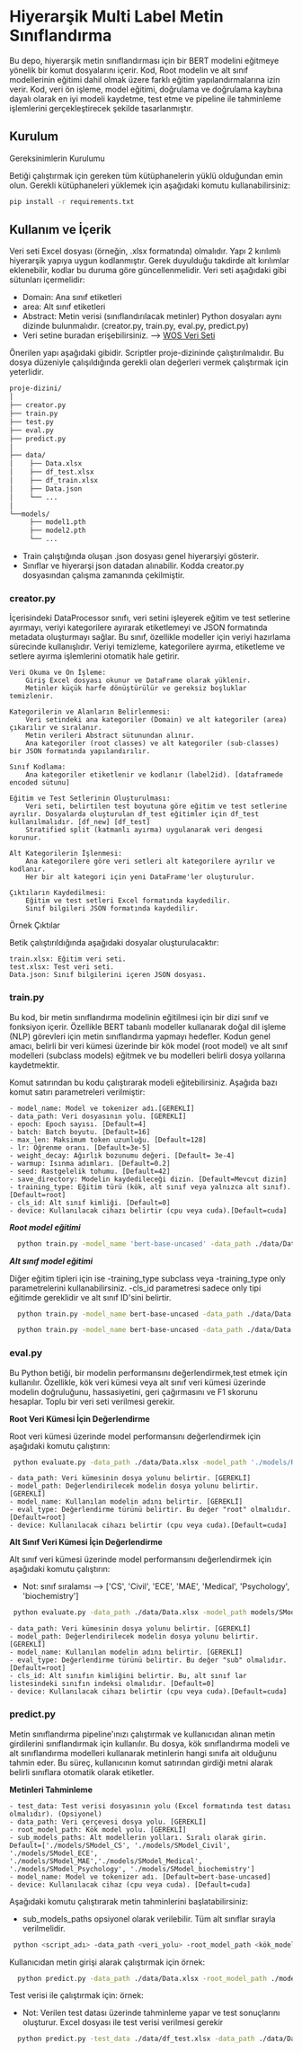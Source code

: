 
# Hiyerarşik Multi Label Metin Sınıflandırma
Bu depo, hiyerarşik metin sınıflandırması için bir BERT modelini eğitmeye yönelik bir komut dosyalarını içerir. Kod, Root modelin ve alt sınıf modellerinin eğitimi dahil olmak üzere farklı eğitim yapılandırmalarına izin verir. Kod, veri ön işleme, model eğitimi, doğrulama ve doğrulama kaybına dayalı olarak en iyi modeli kaydetme, test etme ve pipeline ile tahminleme işlemlerini gerçekleştirecek şekilde tasarlanmıştır. 




## Kurulum

Gereksinimlerin Kurulumu

Betiği çalıştırmak için gereken tüm kütüphanelerin yüklü olduğundan emin olun. Gerekli kütüphaneleri yüklemek için aşağıdaki komutu kullanabilirsiniz:

```bash
pip install -r requirements.txt

```


## Kullanım ve İçerik
Veri seti  Excel dosyası (örneğin, .xlsx formatında) olmalıdır. Yapı 2 kırılımlı  hiyerarşik yapıya uygun kodlanmıştır. Gerek duyulduğu takdirde alt kırılımlar eklenebilir, kodlar bu duruma göre güncellenmelidir. Veri seti aşağıdaki gibi sütunları içermelidir:
- Domain: Ana sınıf etiketleri
- area: Alt sınıf etiketleri
- Abstract: Metin verisi (sınıflandırılacak metinler)
Python dosyaları aynı dizinde bulunmalıdır. (creator.py, train.py, eval.py, predict.py)
- Veri setine buradan erişebilirsiniz. --> [WOS Veri Seti](https://data.mendeley.com/datasets/9rw3vkcfy4/2)

Önerilen yapı aşağıdaki gibidir. Scriptler proje-dizininde çalıştırılmalıdır. Bu dosya düzeniyle çalışıldığında gerekli olan değerleri vermek çalıştırmak için yeterlidir.
```bash
proje-dizini/
│
├── creator.py
├── train.py
├── test.py
├── eval.py
├── predict.py
│
├── data/
│    ├── Data.xlsx
│    ├── df_test.xlsx
│    ├── df_train.xlsx
│    ├── Data.json
│    └── ...
│
└──models/
     ├── model1.pth
     ├── model2.pth
     └── ...

```

- Train çalıştığında oluşan .json dosyası genel hiyerarşiyi gösterir.
- Sınıflar ve hiyerarşi json datadan alınabilir. Kodda creator.py dosyasından çalışma zamanında çekilmiştir.
 ### **creator.py**
    
İçerisindeki DataProcessor sınıfı, veri setini işleyerek eğitim ve test setlerine ayırmayı, veriyi kategorilere ayırarak etiketlemeyi ve JSON formatında metadata oluşturmayı sağlar. Bu sınıf, özellikle  modeller için veriyi hazırlama sürecinde kullanışlıdır. Veriyi temizleme, kategorilere ayırma, etiketleme ve setlere ayırma işlemlerini otomatik hale getirir.

    Veri Okuma ve Ön İşleme:
        Giriş Excel dosyası okunur ve DataFrame olarak yüklenir.
        Metinler küçük harfe dönüştürülür ve gereksiz boşluklar temizlenir.

    Kategorilerin ve Alanların Belirlenmesi:
        Veri setindeki ana kategoriler (Domain) ve alt kategoriler (area) çıkarılır ve sıralanır.
        Metin verileri Abstract sütunundan alınır.
        Ana kategoriler (root classes) ve alt kategoriler (sub-classes) bir JSON formatında yapılandırılır.

    Sınıf Kodlama:
        Ana kategoriler etiketlenir ve kodlanır (label2id). [dataframede encoded sütunu]

    Eğitim ve Test Setlerinin Oluşturulması:
        Veri seti, belirtilen test boyutuna göre eğitim ve test setlerine ayrılır. Dosyalarda oluşturulan df_test eğitimler için df_test kullanılmalıdır. [df_new] [df_test] 
        Stratified split (katmanlı ayırma) uygulanarak veri dengesi korunur.

    Alt Kategorilerin İşlenmesi:
        Ana kategorilere göre veri setleri alt kategorilere ayrılır ve kodlanır.
        Her bir alt kategori için yeni DataFrame'ler oluşturulur.

    Çıktıların Kaydedilmesi:
        Eğitim ve test setleri Excel formatında kaydedilir.
        Sınıf bilgileri JSON formatında kaydedilir.

Örnek Çıktılar

Betik çalıştırıldığında aşağıdaki dosyalar oluşturulacaktır:

    train.xlsx: Eğitim veri seti.
    test.xlsx: Test veri seti.
    Data.json: Sınıf bilgilerini içeren JSON dosyası.


 ### **train.py**
        
Bu kod, bir metin sınıflandırma modelinin eğitilmesi için bir dizi sınıf ve fonksiyon içerir. Özellikle BERT tabanlı modeller kullanarak doğal dil işleme (NLP) görevleri için metin sınıflandırma yapmayı hedefler. Kodun genel amacı, belirli bir veri kümesi üzerinde bir kök model (root model) ve alt sınıf modelleri (subclass models) eğitmek ve bu modelleri belirli dosya yollarına kaydetmektir.
    
Komut satırından bu kodu çalıştırarak modeli eğitebilirsiniz. Aşağıda bazı komut satırı parametreleri verilmiştir:

 


    - model_name: Model ve tokenizer adı.[GEREKLİ]
    - data_path: Veri dosyasının yolu. [GEREKLİ]
    - epoch: Epoch sayısı. [Default=4]
    - batch: Batch boyutu. [Default=16]
    - max_len: Maksimum token uzunluğu. [Default=128]
    - lr: Öğrenme oranı. [Default=3e-5]
    - weight_decay: Ağırlık bozunumu değeri. [Default= 3e-4]
    - warmup: Isınma adımları. [Default=0.2]
    - seed: Rastgelelik tohumu. [Default=42]
    - save_directory: Modelin kaydedileceği dizin. [Default=Mevcut dizin]
    - training_type: Eğitim türü (kök, alt sınıf veya yalnızca alt sınıf). [Default=root]
    - cls_id: Alt sınıf kimliği. [Default=0]
    - device: Kullanılacak cihazı belirtir (cpu veya cuda).[Default=cuda]

***Root model eğitimi***
```bash
  python train.py -model_name 'bert-base-uncased' -data_path ./data/Data.xlsx -epoch 4 -batch 16 -max_len 128 -lr 3e-5 -weight_decay 3e-4 -warmup 0.2 -seed 42 -save_directory /path/to/save -training_type root -device cuda
```
***Alt sınıf model eğitimi***

Diğer eğitim tipleri için ise -training_type subclass veya -training_type only parametrelerini kullanabilirsiniz. -cls_id parametresi sadece only tipi eğitimde gereklidir ve alt sınıf ID'sini belirtir.
```bash
  python train.py -model_name bert-base-uncased -data_path ./data/Data.xlsx -epoch 4 -batch 16 -max_len 128 -lr 3e-5 -weight_decay 3e-4 -warmup 0.2 -seed 42 -save_directory /path/to/save -training_type subclass -device cuda
```
```bash
  python train.py -model_name bert-base-uncased -data_path ./data/Data.xlsx -epoch 4 -batch 16 -max_len 128 -lr 3e-5 -weight_decay 3e-4 -warmup 0.2 -seed 42 -save_directory /path/to/save -training_type only -cls_id 0 -device cuda
```
### eval.py
        
Bu Python betiği, bir modelin performansını değerlendirmek,test etmek için kullanılır. Özellikle, kök veri kümesi veya alt sınıf veri kümesi üzerinde modelin doğruluğunu, hassasiyetini, geri çağırmasını ve F1 skorunu hesaplar. Toplu bir veri seti verilmesi gerekir.
    
**Root Veri Kümesi İçin Değerlendirme**

Root veri kümesi üzerinde model performansını değerlendirmek için aşağıdaki komutu çalıştırın:

```bash
 python evaluate.py -data_path ./data/Data.xlsx -model_path './models/Root_Model.pth' -model_name bert-base-uncased -eval_type root -device cuda

```
    - data_path: Veri kümesinin dosya yolunu belirtir. [GEREKLİ]
    - model_path: Değerlendirilecek modelin dosya yolunu belirtir. [GEREKLİ] 
    - model_name: Kullanılan modelin adını belirtir. [GEREKLİ]
    - eval_type: Değerlendirme türünü belirtir. Bu değer "root" olmalıdır. [Default=root]
    - device: Kullanılacak cihazı belirtir (cpu veya cuda).[Default=cuda]
    
    
**Alt Sınıf Veri Kümesi İçin Değerlendirme**

Alt sınıf veri kümesi üzerinde model performansını değerlendirmek için aşağıdaki komutu çalıştırın:

- Not: sınıf sıralamsı --> ['CS', 'Civil', 'ECE', 'MAE', 'Medical', 'Psychology', 'biochemistry']

```bash
 python evaluate.py -data_path ./data/Data.xlsx -model_path models/SModel_CS.pth -model_name model_adı -eval_type sub -cls_id 0 -device cuda

```
    - data_path: Veri kümesinin dosya yolunu belirtir. [GEREKLİ]
    - model_path: Değerlendirilecek modelin dosya yolunu belirtir. [GEREKLİ] 
    - model_name: Kullanılan modelin adını belirtir. [GEREKLİ]
    - eval_type: Değerlendirme türünü belirtir. Bu değer "sub" olmalıdır. [Default=root]
    - cls_id: Alt sınıfın kimliğini belirtir. Bu, alt sınıf lar listesindeki sınıfın indeksi olmalıdır. [Default=0] 
    - device: Kullanılacak cihazı belirtir (cpu veya cuda).[Default=cuda]
    
### predict.py
        
Metin sınıflandırma pipeline'ınızı çalıştırmak ve kullanıcıdan alınan metin girdilerini sınıflandırmak için kullanılır. Bu dosya, kök sınıflandırma modeli ve alt sınıflandırma modelleri kullanarak metinlerin hangi sınıfa ait olduğunu tahmin eder. Bu süreç, kullanıcının komut satırından girdiği metni alarak belirli sınıflara otomatik olarak etiketler.
    
**Metinleri Tahminleme**

    - test_data: Test verisi dosyasının yolu (Excel formatında test datası olmalıdır). (Opsiyonel)
    - data_path: Veri çerçevesi dosya yolu. [GEREKLİ]
    - root_model_path: Kök model yolu. [GEREKLİ]
    - sub_models_paths: Alt modellerin yolları. Sıralı olarak girin. Default=['./models/SModel_CS', './models/SModel_Civil', './models/SModel_ECE', './models/SModel_MAE','./models/SModel_Medical', './models/SModel_Psychology', './models/SModel_biochemistry']
    - model_name: Model ve tokenizer adı. [Default=bert-base-uncased]
    - device: Kullanılacak cihaz (cpu veya cuda). [Default=cuda]


Aşağıdaki komutu çalıştırarak metin tahminlerini başlatabilirsiniz:
- sub_models_paths opsiyonel olarak verilebilir. Tüm alt sınıflar sırayla verilmelidir.
```bash
 python <script_adı> -data_path <veri_yolu> -root_model_path <kök_model_yolu> -sub_models_paths <alt_model_yolları> -model_name <model_adı> -device <cihaz>
```
Kullanıcıdan metin girişi alarak çalıştırmak için örnek:

```bash
  python predict.py -data_path ./data/Data.xlsx -root_model_path ./models/Root_Model.pth -sub_models_paths ./models/SModel_CS.pth ./models/SModel_Civil.pth ./models/SModel_ECE.pth ./models/SModel_MAE.pth ./models/SModel_Medical.pth ./models/SModel_Psychology.pth ./models/SModel_biochemistry.pth -model_name bert-base-uncased -device cuda
``` 
Test verisi ile çalıştırmak için: örnek:
 - Not: Verilen test datası üzerinde tahminleme yapar ve test sonuçlarını oluşturur. Excel dosyası ile test verisi verilmesi gerekir
```bash
  python predict.py -test_data ./data/df_test.xlsx -data_path ./data/Data.xlsx -root_model_path ./models/Root_Model.pth -sub_models_paths ./models/SModel_CS.pth ./models/SModel_Civil.pth ./models/SModel_ECE.pth ./models/SModel_MAE.pth ./models/SModel_Medical.pth ./models/SModel_Psychology.pth ./models/SModel_biochemistry.pth -model_name bert-base-uncased -device cuda

``` 
